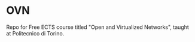 # OVN
Repo for Free ECTS course titled "Open and Virtualized Networks", taught at Politecnico di Torino.
